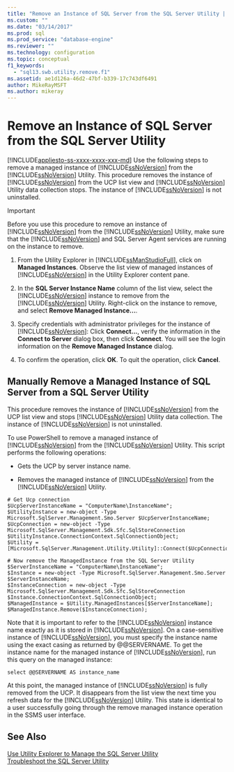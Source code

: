 ```yaml
---
title: "Remove an Instance of SQL Server from the SQL Server Utility | Microsoft Docs"
ms.custom: ""
ms.date: "03/14/2017"
ms.prod: sql
ms.prod_service: "database-engine"
ms.reviewer: ""
ms.technology: configuration
ms.topic: conceptual
f1_keywords: 
  - "sql13.swb.utility.remove.f1"
ms.assetid: ae1d126a-46d2-47bf-b339-17c743df6491
author: MikeRayMSFT
ms.author: mikeray
---
```

# Remove an Instance of SQL Server from the SQL Server Utility
[!INCLUDE[appliesto-ss-xxxx-xxxx-xxx-md](../../includes/appliesto-ss-xxxx-xxxx-xxx-md.md)]
  Use the following steps to remove a managed instance of [!INCLUDE[ssNoVersion](../../includes/ssnoversion-md.md)] from the [!INCLUDE[ssNoVersion](../../includes/ssnoversion-md.md)] Utility. This procedure removes the instance of [!INCLUDE[ssNoVersion](../../includes/ssnoversion-md.md)] from the UCP list view and [!INCLUDE[ssNoVersion](../../includes/ssnoversion-md.md)] Utility data collection stops. The instance of [!INCLUDE[ssNoVersion](../../includes/ssnoversion-md.md)] is not uninstalled.  
  
> [!IMPORTANT]  
>  Before you use this procedure to remove an instance of [!INCLUDE[ssNoVersion](../../includes/ssnoversion-md.md)] from the [!INCLUDE[ssNoVersion](../../includes/ssnoversion-md.md)] Utility, make sure that the [!INCLUDE[ssNoVersion](../../includes/ssnoversion-md.md)] and SQL Server Agent services are running on the instance to remove.  
  
1.  From the Utility Explorer in [!INCLUDE[ssManStudioFull](../../includes/ssmanstudiofull-md.md)], click on **Managed Instances**. Observe the list view of managed instances of [!INCLUDE[ssNoVersion](../../includes/ssnoversion-md.md)] in the Utility Explorer content pane.  
  
2.  In the **SQL Server Instance Name** column of the list view, select the [!INCLUDE[ssNoVersion](../../includes/ssnoversion-md.md)] instance to remove from the [!INCLUDE[ssNoVersion](../../includes/ssnoversion-md.md)] Utility. Right-click on the instance to remove, and select **Remove Managed Instance...**.  
  
3.  Specify credentials with administrator privileges for the instance of [!INCLUDE[ssNoVersion](../../includes/ssnoversion-md.md)]: Click **Connect...**, verify the information in the **Connect to Server** dialog box, then click **Connect**. You will see the login information on the **Remove Managed Instance** dialog.  
  
4.  To confirm the operation, click **OK**. To quit the operation, click **Cancel**.  

## Manually Remove a Managed Instance of SQL Server from a SQL Server Utility  
 This procedure removes the instance of [!INCLUDE[ssNoVersion](../../includes/ssnoversion-md.md)] from the UCP list view and stops [!INCLUDE[ssNoVersion](../../includes/ssnoversion-md.md)] Utility data collection. The instance of [!INCLUDE[ssNoVersion](../../includes/ssnoversion-md.md)] is not uninstalled.  
  
 To use PowerShell to remove a managed instance of [!INCLUDE[ssNoVersion](../../includes/ssnoversion-md.md)] from the [!INCLUDE[ssNoVersion](../../includes/ssnoversion-md.md)] Utility. This script performs the following operations:  
  
-   Gets the UCP by server instance name.  
  
-   Removes the managed instance of [!INCLUDE[ssNoVersion](../../includes/ssnoversion-md.md)] from the [!INCLUDE[ssNoVersion](../../includes/ssnoversion-md.md)] Utility.  
  
```  
# Get Ucp connection  
$UcpServerInstanceName = "ComputerName\InstanceName";  
$UtilityInstance = new-object -Type Microsoft.SqlServer.Management.Smo.Server $UcpServerInstanceName;  
$UcpConnection = new-object -Type Microsoft.SqlServer.Management.Sdk.Sfc.SqlStoreConnection $UtilityInstance.ConnectionContext.SqlConnectionObject;  
$Utility = [Microsoft.SqlServer.Management.Utility.Utility]::Connect($UcpConnection);  
  
# Now remove the ManagedInstance from the SQL Server Utility  
$ServerInstanceName = "ComputerName\InstanceName";  
$Instance = new-object -Type Microsoft.SqlServer.Management.Smo.Server $ServerInstanceName;  
$InstanceConnection = new-object -Type Microsoft.SqlServer.Management.Sdk.Sfc.SqlStoreConnection $Instance.ConnectionContext.SqlConnectionObject;  
$ManagedInstance = $Utility.ManagedInstances[$ServerInstanceName];  
$ManagedInstance.Remove($InstanceConnection);  
```  
  
 Note that it is important to refer to the [!INCLUDE[ssNoVersion](../../includes/ssnoversion-md.md)] instance name exactly as it is stored in [!INCLUDE[ssNoVersion](../../includes/ssnoversion-md.md)]. On a case-sensitive instance of [!INCLUDE[ssNoVersion](../../includes/ssnoversion-md.md)], you must specify the instance name using the exact casing as returned by @@SERVERNAME. To get the instance name for the managed instance of [!INCLUDE[ssNoVersion](../../includes/ssnoversion-md.md)], run this query on the managed instance:  
  
```  
select @@SERVERNAME AS instance_name  
```  
  
 At this point, the managed instance of [!INCLUDE[ssNoVersion](../../includes/ssnoversion-md.md)] is fully removed from the UCP. It disappears from the list view the next time you refresh data for the [!INCLUDE[ssNoVersion](../../includes/ssnoversion-md.md)] Utility. This state is identical to a user successfully going through the remove managed instance operation in the SSMS user interface.  
  
## See Also  
 [Use Utility Explorer to Manage the SQL Server Utility](../../relational-databases/manage/use-utility-explorer-to-manage-the-sql-server-utility.md)   
 [Troubleshoot the SQL Server Utility](https://msdn.microsoft.com/library/f5f47c2a-38ea-40f8-9767-9bc138d14453)  
  
  
